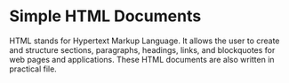 # Simple HTML Documents

HTML stands for Hypertext Markup Language. It allows the user to create and structure sections, paragraphs, headings, links, and blockquotes for web pages and applications.
These HTML documents are also written in practical file.
